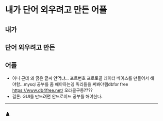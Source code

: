 # 내가 단어 외우려고 만든 어플
## **내**가
## **단**어 외우려고 만든
## **어**플

* 아니 근데 왜 굵은 글씨 안먹냐...
포트번호 프로토콜
데이터 베이스를 만들어서 해야함...mysql 공부를 좀 해야하는뎅 쿼리들을 써봐야햄dbfor free https://www.db4free.net/
오라클구동????
* 결론: GUI를 만드려면 안드로이드 공부를 해야한다.

------
### ♟️
